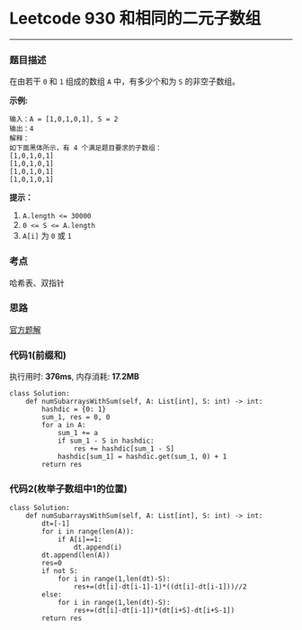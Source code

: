 # Leetcode 930 和相同的二元子数组
***
### 题目描述

在由若干 `0` 和 `1`  组成的数组 `A` 中，有多少个和为 `S` 的非空子数组。


**示例:**

	输入：A = [1,0,1,0,1], S = 2
	输出：4
	解释：
	如下面黑体所示，有 4 个满足题目要求的子数组：
	[1,0,1,0,1]
	[1,0,1,0,1]
	[1,0,1,0,1]
	[1,0,1,0,1]

**提示：**

1. `A.length <= 30000`
2. `0 <= S <= A.length`
3. `A[i]` 为 `0` 或 `1`

### 考点

哈希表、双指针

### 思路

[官方题解](https://leetcode-cn.com/problems/binary-subarrays-with-sum/solution/he-xiang-tong-de-er-yuan-zi-shu-zu-by-leetcode/)



### 代码1(前缀和)
执行用时: **376ms**, 内存消耗: **17.2MB**

```
class Solution:
    def numSubarraysWithSum(self, A: List[int], S: int) -> int:
        hashdic = {0: 1}
        sum_1, res = 0, 0
        for a in A:
            sum_1 += a
            if sum_1 - S in hashdic:
                res += hashdic[sum_1 - S]
            hashdic[sum_1] = hashdic.get(sum_1, 0) + 1
        return res
```

### 代码2(枚举子数组中1的位置)
```
class Solution:
    def numSubarraysWithSum(self, A: List[int], S: int) -> int:
        dt=[-1]
        for i in range(len(A)):
            if A[i]==1:
                dt.append(i)
        dt.append(len(A))  
        res=0
        if not S:
            for i in range(1,len(dt)-S):
                res+=(dt[i]-dt[i-1]-1)*((dt[i]-dt[i-1]))//2
        else:
            for i in range(1,len(dt)-S):
                res+=(dt[i]-dt[i-1])*(dt[i+S]-dt[i+S-1])
        return res
```

